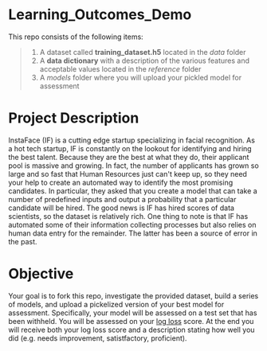 # Learning_Outcomes_Demo
This repo consists of the following items:  
>1. A dataset called **training_dataset.h5** located in the *data* folder
>2. A **data dictionary** with a description of the various features and acceptable values located in the *reference* folder
>3. A *models* folder where you will upload your pickled model for assessment

# Project Description
InstaFace (IF) is a cutting edge startup specializing in facial recognition. As a hot tech startup, IF is constantly on the lookout for identifying and hiring the best talent. Because they are the best at what they do, their applicant pool is massive and growing. In fact, the number of applicants has grown so large and so fast that Human Resources just can't keep up, so they need your help to create an automated way to identify the most promising candidates. In particular, they asked that you create a model that can take a number of predefined inputs and output a probability that a particular candidate will be hired. The good news is IF has hired scores of data scientists, so the dataset is relatively rich. One thing to note is that IF has automated some of their information collecting processes but also relies on human data entry for the remainder. The latter has been a source of error in the past. 

# Objective
Your goal is to fork this repo, investigate the provided dataset, build a series of models, and upload a pickelized version of your best model for assessment. Specifically, your model will be assessed on a test set that has been withheld. You will be assessed on your [log loss](http://www.exegetic.biz/blog/2015/12/making-sense-logarithmic-loss/) score. At the end you will receive both your log loss score and a description stating how well you did (e.g. needs improvement, satistfactory, proficient).  
